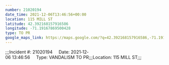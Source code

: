 ```yaml
---
number: 21020194
date_time: 2021-12-06T13:46:56+00:00
location: 115 MILL ST
latitude: 42.392168157916586
longitude: -71.19167869500428
type: TO PR
google_maps_link: https://maps.google.com/?q=42.392168157916586,-71.19167869500428
---
```


;;;Incident #: 21020194     Date: 2021‐12‐06 13:46:56     Type: VANDALISM TO PR;;;Location: 115 MILL ST;;;
